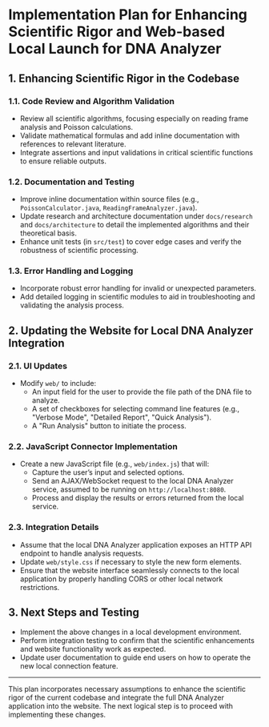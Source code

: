 # Implementation Plan for Enhancing Scientific Rigor and Web-based Local Launch for DNA Analyzer

## 1. Enhancing Scientific Rigor in the Codebase

### 1.1. Code Review and Algorithm Validation
- Review all scientific algorithms, focusing especially on reading frame analysis and Poisson calculations.
- Validate mathematical formulas and add inline documentation with references to relevant literature.
- Integrate assertions and input validations in critical scientific functions to ensure reliable outputs.

### 1.2. Documentation and Testing
- Improve inline documentation within source files (e.g., `PoissonCalculator.java`, `ReadingFrameAnalyzer.java`).
- Update research and architecture documentation under `docs/research` and `docs/architecture` to detail the implemented algorithms and their theoretical basis.
- Enhance unit tests (in `src/test`) to cover edge cases and verify the robustness of scientific processing.

### 1.3. Error Handling and Logging
- Incorporate robust error handling for invalid or unexpected parameters.
- Add detailed logging in scientific modules to aid in troubleshooting and validating the analysis process.

## 2. Updating the Website for Local DNA Analyzer Integration

### 2.1. UI Updates
- Modify `web/` to include:
  - An input field for the user to provide the file path of the DNA file to analyze.
  - A set of checkboxes for selecting command line features (e.g., "Verbose Mode", "Detailed Report", "Quick Analysis").
  - A "Run Analysis" button to initiate the process.

### 2.2. JavaScript Connector Implementation
- Create a new JavaScript file (e.g., `web/index.js`) that will:
  - Capture the user’s input and selected options.
  - Send an AJAX/WebSocket request to the local DNA Analyzer service, assumed to be running on `http://localhost:8080`.
  - Process and display the results or errors returned from the local service.

### 2.3. Integration Details
- Assume that the local DNA Analyzer application exposes an HTTP API endpoint to handle analysis requests.
- Update `web/style.css` if necessary to style the new form elements.
- Ensure that the website interface seamlessly connects to the local application by properly handling CORS or other local network restrictions.

## 3. Next Steps and Testing
- Implement the above changes in a local development environment.
- Perform integration testing to confirm that the scientific enhancements and website functionality work as expected.
- Update user documentation to guide end users on how to operate the new local connection feature.

---

This plan incorporates necessary assumptions to enhance the scientific rigor of the current codebase and integrate the full DNA Analyzer application into the website. The next logical step is to proceed with implementing these changes.